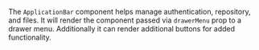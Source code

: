 The `ApplicationBar` component helps manage authentication, repository, and files.
It will render the component passed via `drawerMenu` prop to a drawer menu.
Additionally it can render additional buttons for added functionality.
